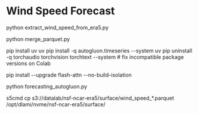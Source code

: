 # Wind Speed Forecast

python extract_wind_speed_from_era5.py

python merge_parquet.py

pip install uv
uv pip install -q autogluon.timeseries --system
uv pip uninstall -q torchaudio torchvision torchtext --system # fix incompatible package versions on Colab

pip install --upgrade flash-attn --no-build-isolation

python forecasting_autogluon.py

s5cmd cp s3://datalab/nsf-ncar-era5/surface/wind_speed_*.parquet /opt/dlami/nvme/nsf-ncar-era5/surface/
